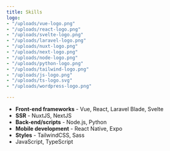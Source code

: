 ```yaml
---
title: Skills
logo:
- "/uploads/vue-logo.png"
- "/uploads/react-logo.png"
- "/uploads/svelte-logo.png"
- "/uploads/laravel-logo.png"
- "/uploads/nuxt-logo.png"
- "/uploads/next-logo.png"
- "/uploads/node-logo.png"
- "/uploads/python-logo.png"
- "/uploads/tailwind-logo.png"
- "/uploads/js-logo.png"
- "/uploads/ts-logo.svg"
- "/uploads/wordpress-logo.png"

---
```

* **Front-end frameworks** - Vue, React, Laravel Blade, Svelte
* **SSR** - NuxtJS, NextJS
* **Back-end/scripts** - Node.js, Python
* **Mobile development** - React Native, Expo
* **Styles** - TailwindCSS, Sass
* JavaScript, TypeScript